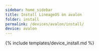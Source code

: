 ```yaml
---
sidebar: home_sidebar
title: Install LineageOS on avalon
folder: install
permalink: /devices/avalon/install/
device: avalon
---
```

{% include templates/device_install.md %}
